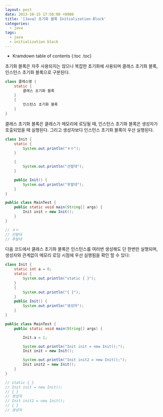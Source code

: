 ```yaml
---
layout: post
date: 2013-10-15 17:58:00 +0900
title: '[Java] 초기화 블록 Initialization Block'
categories:
  - java
tags:
  - java
  - initialization block
---
```


* Kramdown table of contents
{:toc .toc}

초기화 블록은 자주 사용되지는 않으나 복잡한 초기화에 사용되며 클래스 초기화 블록, 인스턴스 초기화 블록으로 구분된다.

```java
class 클래스명 {
    static {
        클래스 초기화 블록
    }
    {
        인스턴스 초기화 블록
    }
}
```

클래스 초기화 블록은 클래스가 메모리에 로딩될 때, 인스턴스 초기화 블록은 생성자가 호출되었을 때 실행된다. 그리고 생성자보다 인스턴스 초기화 블록이 우선 실행된다.

```java
class Init {
    static {
        System.out.println("ㅎㅇ");
    }

    {
        System.out.println("선발대");
    }

    public Init() {
        System.out.println("후발대");
    }
}

public class MainTest {
    public static void main(String[] args) {
        Init init = new Init();
    }
}

// ㅎㅇ
// 선발대
// 후발대
```

다음 코드에서 클래스 초기화 블록은 인스턴스를 여러번 생성해도 단 한번만 실행되며, 생성자와 관계없이 메모리 로딩 시점에 우선 실행됨을 확인 할 수 있다:

```java
class Init {
    static int a = 0;
    static {
        System.out.println("static { }");
    }
    {
        System.out.println("{ }");
    }
    public Init() {
        System.out.println("생성자");
    }
}

public class MainTest {
    public static void main(String[] args) {

        Init.a = 1;

        System.out.println("Init init = new Init();");
        Init init = new Init();

        System.out.println("Init init2 = new Init();");
        Init init2 = new Init();
    }
}

// static { }
// Init init = new Init();
// { }
// 생성자
// Init init2 = new Init();
// { }
// 생성자
```
